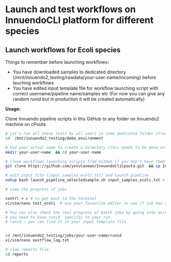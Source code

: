 
# Launch and test workflows on InnuendoCLI platform for different species


## Launch workflows for Ecoli species

Things to remember before launching workflows:

- You have downloaded samples to dedicated directory (/mnt/innuendo2_testing/rawdata/your-user-name/incoming) before lauching workflows
- You have edited input template file for workflow launching script with correct username/pipeline name/samples etc (For now you can give any random *runid* but in production it will be created automatically) 


**Usage:**

Clone Innuendo pipeline scripts in this GitHub to any folder on Innuendo2 machine on cPouta  

```bash
# Let's run all these tests by all users in some dedicated folder structure
cd  /mnt/innuendo2_testing/demo_environment 

# Use your actual name to create a directory (this needs to be done only once) and use this folder for launching your jobs
mkdir your-user-name  && cd your-user-name 

# clone workflows launching scripts from GitHub if you don't have them already
git clone https://github.com/yetulaxman/InnuendoCliCpouta.git  && cp InnuendoCliCpouta/* .

# edit input file (input_samples_ecoli.txt) and launch pipeline
nohup bash launch_pipeline_selectedsample.sh input_samples_ecoli.txt > test_ecoli &

# view the progress of jobs

contrl + c # to get back to the terminal
vi/vim/nano test_ecoli  # use your favourite editor to see if job has started

# You can also check the real progress of batch jobs by going into directory where job is running
# you need to know runid  specific to your run.
# runid : you can find it in your input template file


cd /mnt/innuendo2_testing/jobs/your-user-name/runid 
vi/vim/nano nextflow_log.txt

# view reports file 
cd reports
